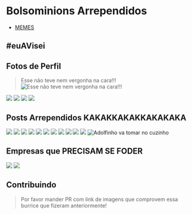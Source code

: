 # Bolsominions Arrependidos

- [MEMES](https://github.com/suissa/bolsominions-arrependidos/blob/master/memes.md)

## #euAVisei

## Fotos de Perfil

> Esse não teve nem vergonha na cara!!!
![Esse não teve nem vergonha na cara!!!](https://i.imgur.com/W8Z9KSp.jpg)

![](https://i.imgur.com/63QeYEk.jpg)
![](https://i.imgur.com/wplEvA6.png)
![](https://i.imgur.com/HiNx87J.png)
![](https://i.imgur.com/ORKbIC3.png)

## Posts Arrependidos KAKAKKAKAKKAKAKAKA

![](https://i.imgur.com/yIdvlSJ.jpg)
![](https://i.imgur.com/sPWXYlL.jpg)
![](https://i.imgur.com/kYqHgOK.jpg)
![](https://i.imgur.com/NQqSL6M.jpg)
![](https://i.imgur.com/Wqi2B5d.jpg)
![](https://i.imgur.com/NCOfIcA.jpg)
![](https://i.imgur.com/gHMB5as.jpg)
![](https://i.imgur.com/oGf9ZTu.jpg)
![](https://i.imgur.com/VTA4Eoi.jpg)
![](https://i.imgur.com/2pZjLSm.jpg)
![](https://i.imgur.com/iiZL792.jpg)
![Adolfinho va tomar no cuzinho](https://i.imgur.com/kvRWbGM.jpg)

## Empresas que PRECISAM SE FODER

![](https://i.imgur.com/QGnjIhg.jpg)
![](https://i.imgur.com/BmiVpaz.jpg)

## Contribuindo

> Por favor mander PR com link de imagens que comprovem essa burrice que fizeram anteriormente!
